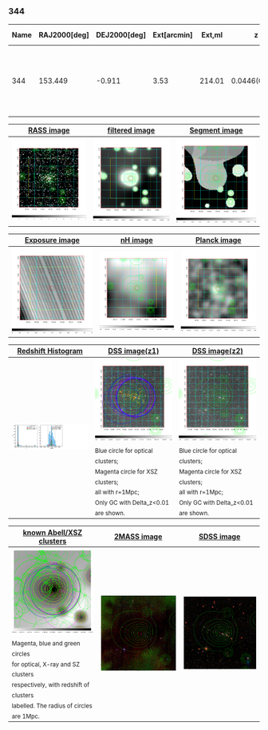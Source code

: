 <div STYLE="page-break-after: always;"></div>

### 344

|Name|RAJ2000[deg]|DEJ2000[deg] |Ext[arcmin]| Ext,ml | z | z_src| C|GC(XSZ,Delta_z<0.01)| GC(OPT,Delta_z<0.01)|GC| R_sig[arcmin] | R500[arcmin] | R500[Mpc]| CRsig[c/s] | CR500[c/s] |L500[1E44 erg/s]|F500[1E-12 erg/s/cm^2]| M500[1E14 Msun]|Tx[keV]|Cnt_sig|Beta|Rc[arcmin]|Comment|Alias|
|---|---|---|---|---|---|------|---|--------|---------|----------|---|---|---|---|---|---|---|---|---|---|---|---|---|---|
|344| 153.449| -0.911| 3.53| 214.01| 0.0446(0.005)| z1, z_xsz| B| L03, MCXC, PSZ2, Tar, XB| A, N, W| A, C, F20, L03, MCXC, N, PSZ2, Tar, W, XB| 13.188| 14.581| 0.768| 0.438(0.043)| 0.446(0.044)| 0.378(0.022)| 8.108(0.461)| 1.34(0.04)| 2.60(0.05)| 187.2| 0.920(-0.095+0.057)| 6.227(-0.739+0.493)| -| k436|

|[RASS image](../image/344/344_img.pdf)|[filtered image](../image/344/344_fil.pdf)|[Segment image](../image/344/344_seg.pdf)|
|-------------------|--------------------|-------------------|
| <img src="../image/344/344_img.png" width="300">  | <img src="../image/344/344_fil.png" width="300">   | <img src="../image/344/344_seg.png" width="300">  |

|[Exposure image](../image/344/344_mex.pdf)| [nH image](../image/344/344_nh.pdf)| [Planck image](../image/344/344_p.pdf)|
|-------------------|--------------------|-------------------|
|<img src="../image/344/344_mex.png" width="300">   | <img src="../image/344/344_nh.png" width="300">    | <img src="../image/344/344_p.png" width="300"> |

|[Redshift Histogram](../image/344/344_zg.pdf) | [DSS image(z1)](../image/344/344_dss_z1.pdf)      |  [DSS image(z2)](../image/344/344_dss_z2.pdf)    |
|-------------------|--------------------|-------------------|
|<img src="../image/344/344_zg.png" width="300"> |<img src="../image/344/344_dss_z1.png" width="300"> <sub><br>Blue circle for optical clusters; <br>Magenta circle for XSZ clusters; <br>all with r=1Mpc; <br>Only GC with Delta_z<0.01 are shown. </sub>| <img src="../image/344/344_dss_z2.png" width="300"><sub><br>Blue circle for optical clusters; <br>Magenta circle for XSZ clusters; <br>all with r=1Mpc; <br>Only GC with Delta_z<0.01 are shown. </sub> |

|[known Abell/XSZ clusters](../image/344/344_gc.pdf) | [2MASS image](../image/344/344_2mass.pdf)      |[SDSS image](../image/344/344_sdss.pdf)   |
|-------------------|-------------------|-------------------|
|<img src=../image/344/344_gc.png width="300"> <br><sub>Magenta, blue and green circles <br>for optical, X-ray and SZ clusters <br>respectively, with redshift of clusters <br>labelled. The radius of circles <br>are 1Mpc.</sub>|<img src="../image/344/344_2mass.png" width="300">  | <img src="../image/344/344_sdss.png" width="300">  |




